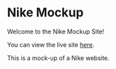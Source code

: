 # Nike Mockup

Welcome to the Nike Mockup Site!

You can view the live site [here](https://vishnuvij.github.io/Data-Analysis-using-R/).

This is a mock-up of a Nike website.
